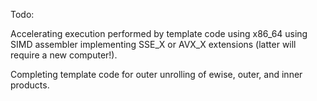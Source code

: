 Todo:

Accelerating execution performed by template code using x86_64 using SIMD assembler implementing SSE_X or AVX_X
extensions (latter will require a new computer!).

Completing template code for outer unrolling of ewise, outer, and inner products.
